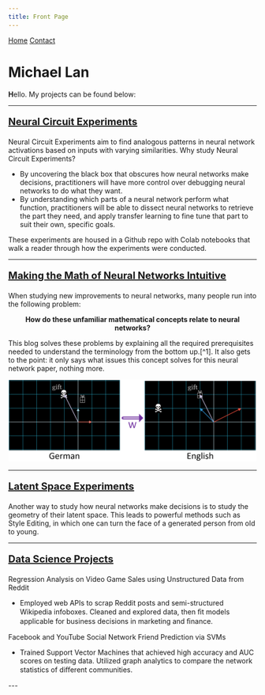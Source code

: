 ```yaml
---
title: Front Page
---
```


<head>
    <link rel="stylesheet" href="index.css">
</head>

<div class="topnav">
  <a class="active" href="#home">Home</a>
  <a href="#contact">Contact</a>
</div>

<p align="center"><h1><b>Michael Lan</b></h1></p>

<!---
--->
<span><b>H</b></span>ello. My projects can be found below:

---
<p style="font-size:20px"><b>
<a href="">Neural Circuit Experiments</a>
</b></p>

Neural Circuit Experiments aim to find analogous patterns in neural network activations based on inputs with varying similarities. Why study Neural Circuit Experiments?
<ul>
<li>By uncovering the black box that obscures how neural networks make decisions, practitioners will have more control over debugging neural networks to do what they want. </li>
<li>By understanding which parts of a neural network perform what function, practitioners will be able to dissect neural networks to retrieve the part they need, and apply transfer learning to fine tune that part to suit their own, specific goals.</li>
</ul>

These experiments are housed in a Github repo with Colab notebooks that walk a reader through how the experiments were conducted.

---
<p style="font-size:20px"><b>
<a href="eduBlogHome.html">Making the Math of Neural Networks Intuitive</a>
</b></p>

When studying new improvements to neural networks, many people run into the following problem:

<p align="center">
<b>How do these unfamiliar mathematical concepts relate to neural networks?</b></p>

This blog solves these problems by explaining all the required prerequisites needed to understand the terminology from the bottom up.[^1]. It also gets to the point: it only says what issues this concept solves for this neural network paper, nothing more. 

![gift_cob](/cob/gift_cob.PNG)

---
<p style="font-size:20px"><b>
<a href="">Latent Space Experiments</a>
</b></p>

Another way to study how neural networks make decisions is to study the geometry of their latent space. This leads to powerful methods such as Style Editing, in which one can turn the face of a generated person from old to young.

---
<p style="font-size:20px"><b>
<a href="">Data Science Projects</a>
</b></p>

Regression Analysis on Video Game Sales using Unstructured Data from Reddit 
<ul>
<li>Employed web APIs to scrap Reddit posts and semi-structured Wikipedia infoboxes. Cleaned and
explored data, then ﬁt models applicable for business decisions in marketing and ﬁnance. </li>
</ul>
Facebook and YouTube Social Network Friend Prediction via SVMs 
<ul>
<li>Trained Support Vector Machines that achieved high accuracy and AUC scores on testing data.
Utilized graph analytics to compare the network statistics of diﬀerent communities.</li>
</ul>
---




